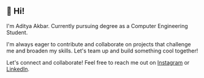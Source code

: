 ## 👋 Hi! 

I'm Aditya Akbar. Currently pursuing degree as a Computer Engineering Student.

I'm always eager to contribute and collaborate on projects that challenge me and broaden my skills. Let's team up and build something cool together!

Let's connect and collaborate! Feel free to reach me out on [Instagram](instagram.com/adit.akbarr/) or [LinkedIn](https://www.linkedin.com/in/aditakbars/).

